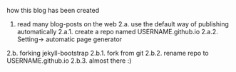 how this blog has been created
1. read many blog-posts on the web
2.a. use the default way of publishing automatically
2.a.1. create a repo named USERNAME.github.io
2.a.2. Setting-> automatic page generator

2.b. forking jekyll-bootstrap
2.b.1. fork from git
2.b.2. rename repo to USERNAME.github.io
2.b.3. almost there :)

